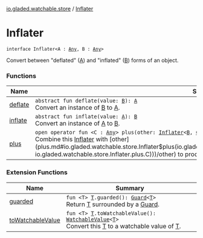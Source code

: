 [io.gladed.watchable.store](../index.md) / [Inflater](./index.md)

# Inflater

`interface Inflater<A : `[`Any`](https://kotlinlang.org/api/latest/jvm/stdlib/kotlin/-any/index.html)`, B : `[`Any`](https://kotlinlang.org/api/latest/jvm/stdlib/kotlin/-any/index.html)`>`

Convert between "deflated" ([A](index.md#A)) and "inflated" ([B](index.md#B)) forms of an object.

### Functions

| Name | Summary |
|---|---|
| [deflate](deflate.md) | `abstract fun deflate(value: `[`B`](index.md#B)`): `[`A`](index.md#A)<br>Convert an instance of [B](index.md#B) to [A](index.md#A). |
| [inflate](inflate.md) | `abstract fun inflate(value: `[`A`](index.md#A)`): `[`B`](index.md#B)<br>Convert an instance of [A](index.md#A) to [B](index.md#B). |
| [plus](plus.md) | `open operator fun <C : `[`Any`](https://kotlinlang.org/api/latest/jvm/stdlib/kotlin/-any/index.html)`> plus(other: `[`Inflater`](./index.md)`<`[`B`](index.md#B)`, `[`C`](plus.md#C)`>): `[`Inflater`](./index.md)`<`[`A`](index.md#A)`, `[`C`](plus.md#C)`>`<br>Combine this [Inflater](./index.md) with [other](plus.md#io.gladed.watchable.store.Inflater$plus(io.gladed.watchable.store.Inflater((io.gladed.watchable.store.Inflater.B, io.gladed.watchable.store.Inflater.plus.C)))/other) to produce a transitive [Inflater](./index.md). |

### Extension Functions

| Name | Summary |
|---|---|
| [guarded](../../io.gladed.watchable.util/guarded.md) | `fun <T> `[`T`](../../io.gladed.watchable.util/guarded.md#T)`.guarded(): `[`Guard`](../../io.gladed.watchable.util/-guard/index.md)`<`[`T`](../../io.gladed.watchable.util/guarded.md#T)`>`<br>Return [T](../../io.gladed.watchable.util/guarded.md#T) surrounded by a [Guard](../../io.gladed.watchable.util/-guard/index.md). |
| [toWatchableValue](../../io.gladed.watchable/to-watchable-value.md) | `fun <T> `[`T`](../../io.gladed.watchable/to-watchable-value.md#T)`.toWatchableValue(): `[`WatchableValue`](../../io.gladed.watchable/-watchable-value/index.md)`<`[`T`](../../io.gladed.watchable/to-watchable-value.md#T)`>`<br>Convert this [T](../../io.gladed.watchable/to-watchable-value.md#T) to a watchable value of [T](../../io.gladed.watchable/to-watchable-value.md#T). |
